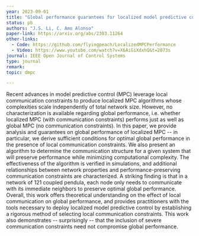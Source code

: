 ```yaml
---
year: 2023-09-01
title: "Global performance guarantees for localized model predictive control"
status: pb
authors: "J.S. Li, C. Amo Alonso"
paper-link: https://arxiv.org/abs/2303.11264
other-links: 
  - Code: https://github.com/flyingpeach/LocalizedMPCPerformance
  - Video: https://www.youtube.com/watch?v=X6AiGiXdxhQ&t=2073s
journal: IEEE Open Journal of Control Systems 
type: journal
remark: 
topic: dmpc

---
```


Recent advances in model predictive control (MPC) leverage local communication constraints to produce localized MPC algorithms whose complexities scale independently of total network size. However, no characterization is available regarding global performance, i.e. whether localized MPC (with communication constraints) performs just as well as global MPC (no communication constraints). In this paper, we provide analysis and guarantees on global performance of localized MPC -- in particular, we derive sufficient conditions for optimal global performance in the presence of local communication constraints. We also present an algorithm to determine the communication structure for a given system that will preserve performance while minimizing computational complexity. The effectiveness of the algorithm is verified in simulations, and additional relationships between network properties and performance-preserving communication constraints are characterized. A striking finding is that in a network of 121 coupled pendula, each node only needs to communicate with its immediate neighbors to preserve optimal global performance. Overall, this work offers theoretical understanding on the effect of local communication on global performance, and provides practitioners with the tools necessary to deploy localized model predictive control by establishing a rigorous method of selecting local communication constraints. This work also demonstrates -- surprisingly -- that the inclusion of severe communication constraints need not compromise global performance.
